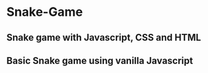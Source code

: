 # Snake-Game
##  Snake game with Javascript, CSS and HTML
## Basic Snake game using vanilla Javascript
